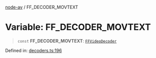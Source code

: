 [node-av](../globals.md) / FF\_DECODER\_MOVTEXT

# Variable: FF\_DECODER\_MOVTEXT

> `const` **FF\_DECODER\_MOVTEXT**: [`FFVideoDecoder`](../type-aliases/FFVideoDecoder.md)

Defined in: [decoders.ts:196](https://github.com/seydx/av/blob/f8631fc881b394300b1479f511d55cf1c370a87f/src/constants/decoders.ts#L196)
